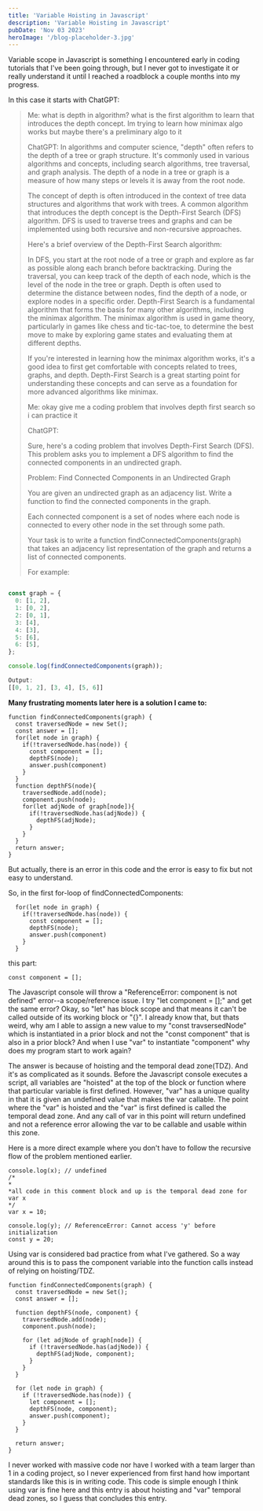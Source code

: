 ```yaml
---
title: 'Variable Hoisting in Javascript'
description: 'Variable Hoisting in Javascript'
pubDate: 'Nov 03 2023'
heroImage: '/blog-placeholder-3.jpg'
---
```

Variable scope in Javascript is something I encountered early in coding tutorials that I've been going through, but I never got to investigate it or really understand it until I reached a roadblock a couple months into my progress.

In this case it starts with ChatGPT:

>Me:
>what is depth in algorithm? what is the first algorithm to learn that introduces the depth concept. Im trying to learn how minimax algo works but maybe there's a preliminary algo to it
>
>ChatGPT:
>In algorithms and computer science, "depth" often refers to the depth of a tree or graph structure. It's commonly used in various algorithms and concepts, including search algorithms, tree traversal, and graph analysis. The depth of a node in a tree or graph is a measure of how many steps or levels it is away from the root node.
>
>The concept of depth is often introduced in the context of tree data structures and algorithms that work with trees. A common algorithm that introduces the depth concept is the Depth-First Search (DFS) algorithm. DFS is used to traverse trees and graphs and can be implemented using both recursive and non-recursive approaches.
>
>Here's a brief overview of the Depth-First Search algorithm:
>
>In DFS, you start at the root node of a tree or graph and explore as far as possible along each branch before backtracking.
>During the traversal, you can keep track of the depth of each node, which is the level of the node in the tree or graph.
>Depth is often used to determine the distance between nodes, find the depth of a node, or explore nodes in a specific order.
>Depth-First Search is a fundamental algorithm that forms the basis for many other algorithms, including the minimax algorithm. The minimax algorithm is used in game theory, particularly in games like chess and tic-tac-toe, to determine the best move to make by exploring game states and evaluating them at different depths.
>
>If you're interested in learning how the minimax algorithm works, it's a good idea to first get comfortable with concepts related to trees, graphs, and depth. Depth-First Search is a great starting point for understanding these concepts and can serve as a foundation for more advanced algorithms like minimax.
>
>Me:
>okay give me a coding problem that involves depth first search so i can practice it
>
>ChatGPT:
>
>Sure, here's a coding problem that involves Depth-First Search (DFS). This problem asks you to implement a DFS algorithm to find the connected components in an undirected graph.
>
>Problem: Find Connected Components in an Undirected Graph
>
>You are given an undirected graph as an adjacency list. Write a function to find the connected components in the graph.
>
>Each connected component is a set of nodes where each node is connected to every other node in the set through some path.
>
>Your task is to write a function findConnectedComponents(graph) that takes an adjacency list representation of the graph and returns a list of connected components.
>
>For example:


```javascript

const graph = {
  0: [1, 2],
  1: [0, 2],
  2: [0, 1],
  3: [4],
  4: [3],
  5: [6],
  6: [5],
};

console.log(findConnectedComponents(graph));

Output:
[[0, 1, 2], [3, 4], [5, 6]]
```
**Many frustrating moments later here is a solution I came to:**

```
function findConnectedComponents(graph) {
  const traversedNode = new Set();
  const answer = [];
  for(let node in graph) {
    if(!traversedNode.has(node)) {
      const component = [];
      depthFS(node);
      answer.push(component)
    }
  }
  function depthFS(node){
    traversedNode.add(node);
    component.push(node);
    for(let adjNode of graph[node]){
      if(!traversedNode.has(adjNode)) {
        depthFS(adjNode);
      }
    }
  }
  return answer;
}
```
But actually, there is an error in this code and the error is easy to fix but not easy to understand.

So, in the first for-loop of findConnectedComponents:
```
  for(let node in graph) {
    if(!traversedNode.has(node)) {
      const component = [];
      depthFS(node);
      answer.push(component)
    }
  }
```
this part: 
```
const component = [];
```
The Javascript console will throw a "ReferenceError: component is not defined" error--a scope/reference issue. 
I try "let component = [];" and get the same error? Okay, so "let" has block scope and that means it can't be called outside of its working block or "{}". I already know that, but thats weird, why am I able to assign a new value to my "const travsersedNode" which is instantiated in a prior block and not the "const  component" that is also in a prior block? And when I use "var" to instantiate "component" why does my program start to work again?

The answer is because of hoisting and the temporal dead zone(TDZ). And it's as complicated as it sounds.
Before the Javascript console executes a script, all variables are "hoisted" at the top of the block or function where that particular variable is first defined. However, "var" has a unique quality in that it is given an undefined value that makes the var callable. The point where the "var" is hoisted and the "var" is first defined is called the temporal dead zone. And any call of var in this point will return undefined and not a reference error allowing the var to be callable and usable within this zone.

Here is a more direct example where you don't have to follow the recursive flow of the problem mentioned earlier.
```
console.log(x); // undefined
/*
*
*all code in this comment block and up is the temporal dead zone for var x
*/
var x = 10;

console.log(y); // ReferenceError: Cannot access 'y' before initialization
const y = 20;
```

Using var is considered bad practice from what I've gathered. So a way around this is to pass the component variable into the function calls instead of relying on hoisting/TDZ. 
```
function findConnectedComponents(graph) {
  const traversedNode = new Set();
  const answer = [];

  function depthFS(node, component) {
    traversedNode.add(node);
    component.push(node);

    for (let adjNode of graph[node]) {
      if (!traversedNode.has(adjNode)) {
        depthFS(adjNode, component);
      }
    }
  }

  for (let node in graph) {
    if (!traversedNode.has(node)) {
      let component = [];
      depthFS(node, component);
      answer.push(component);
    }
  }

  return answer;
}
```
I never worked with massive code nor have I worked with a team larger than 1 in a coding project, so I never experienced from first hand how important standards like this is in writing code. This code is simple enough I think using var is fine here and this entry is about hoisting and "var" temporal dead zones, so I guess that concludes this entry.
